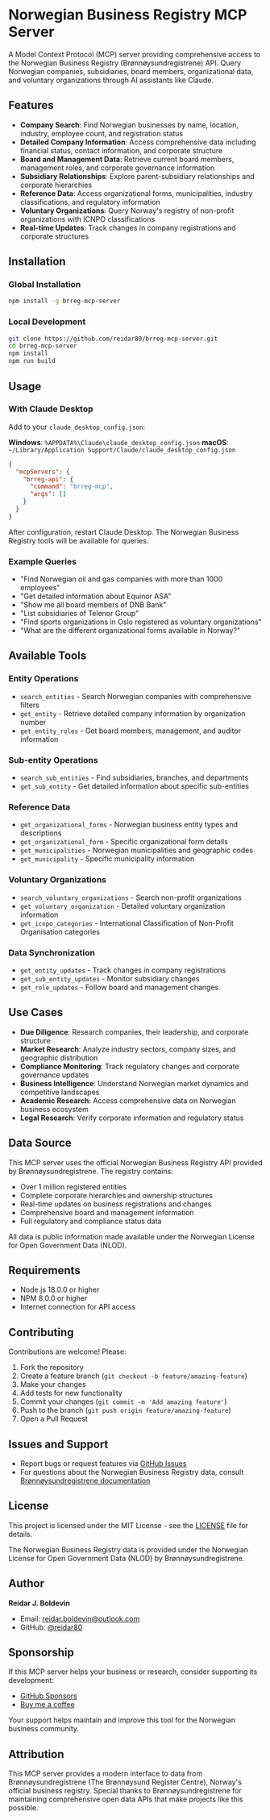 # Norwegian Business Registry MCP Server

A Model Context Protocol (MCP) server providing comprehensive access to the Norwegian Business Registry (Brønnøysundregistrene) API. Query Norwegian companies, subsidiaries, board members, organizational data, and voluntary organizations through AI assistants like Claude.

## Features

- **Company Search**: Find Norwegian businesses by name, location, industry, employee count, and registration status
- **Detailed Company Information**: Access comprehensive data including financial status, contact information, and corporate structure
- **Board and Management Data**: Retrieve current board members, management roles, and corporate governance information
- **Subsidiary Relationships**: Explore parent-subsidiary relationships and corporate hierarchies
- **Reference Data**: Access organizational forms, municipalities, industry classifications, and regulatory information
- **Voluntary Organizations**: Query Norway's registry of non-profit organizations with ICNPO classifications
- **Real-time Updates**: Track changes in company registrations and corporate structures

## Installation

### Global Installation
```bash
npm install -g brreg-mcp-server
```

### Local Development
```bash
git clone https://github.com/reidar80/brreg-mcp-server.git
cd brreg-mcp-server
npm install
npm run build
```

## Usage

### With Claude Desktop

Add to your `claude_desktop_config.json`:

**Windows**: `%APPDATA%\Claude\claude_desktop_config.json`
**macOS**: `~/Library/Application Support/Claude/claude_desktop_config.json`

```json
{
  "mcpServers": {
    "brreg-api": {
      "command": "brreg-mcp",
      "args": []
    }
  }
}
```

After configuration, restart Claude Desktop. The Norwegian Business Registry tools will be available for queries.

### Example Queries

- "Find Norwegian oil and gas companies with more than 1000 employees"
- "Get detailed information about Equinor ASA"
- "Show me all board members of DNB Bank"
- "List subsidiaries of Telenor Group"
- "Find sports organizations in Oslo registered as voluntary organizations"
- "What are the different organizational forms available in Norway?"

## Available Tools

### Entity Operations
- `search_entities` - Search Norwegian companies with comprehensive filters
- `get_entity` - Retrieve detailed company information by organization number
- `get_entity_roles` - Get board members, management, and auditor information

### Sub-entity Operations  
- `search_sub_entities` - Find subsidiaries, branches, and departments
- `get_sub_entity` - Get detailed information about specific sub-entities

### Reference Data
- `get_organizational_forms` - Norwegian business entity types and descriptions
- `get_organizational_form` - Specific organizational form details
- `get_municipalities` - Norwegian municipalities and geographic codes
- `get_municipality` - Specific municipality information

### Voluntary Organizations
- `search_voluntary_organizations` - Search non-profit organizations
- `get_voluntary_organization` - Detailed voluntary organization information
- `get_icnpo_categories` - International Classification of Non-Profit Organisation categories

### Data Synchronization
- `get_entity_updates` - Track changes in company registrations
- `get_sub_entity_updates` - Monitor subsidiary changes
- `get_role_updates` - Follow board and management changes

## Use Cases

- **Due Diligence**: Research companies, their leadership, and corporate structure
- **Market Research**: Analyze industry sectors, company sizes, and geographic distribution
- **Compliance Monitoring**: Track regulatory changes and corporate governance updates
- **Business Intelligence**: Understand Norwegian market dynamics and competitive landscapes
- **Academic Research**: Access comprehensive data on Norwegian business ecosystem
- **Legal Research**: Verify corporate information and regulatory status

## Data Source

This MCP server uses the official Norwegian Business Registry API provided by Brønnøysundregistrene. The registry contains:

- Over 1 million registered entities
- Complete corporate hierarchies and ownership structures
- Real-time updates on business registrations and changes
- Comprehensive board and management information
- Full regulatory and compliance status data

All data is public information made available under the Norwegian License for Open Government Data (NLOD).

## Requirements

- Node.js 18.0.0 or higher
- NPM 8.0.0 or higher
- Internet connection for API access

## Contributing

Contributions are welcome! Please:

1. Fork the repository
2. Create a feature branch (`git checkout -b feature/amazing-feature`)
3. Make your changes
4. Add tests for new functionality
5. Commit your changes (`git commit -m 'Add amazing feature'`)
6. Push to the branch (`git push origin feature/amazing-feature`)
7. Open a Pull Request

## Issues and Support

- Report bugs or request features via [GitHub Issues](https://github.com/reidar80/brreg-mcp-server/issues)
- For questions about the Norwegian Business Registry data, consult [Brønnøysundregistrene documentation](https://www.brreg.no/)

## License

This project is licensed under the MIT License - see the [LICENSE](LICENSE) file for details.

The Norwegian Business Registry data is provided under the Norwegian License for Open Government Data (NLOD) by Brønnøysundregistrene.

## Author

**Reidar J. Boldevin**
- Email: reidar.boldevin@outlook.com
- GitHub: [@reidar80](https://github.com/reidar80)

## Sponsorship

If this MCP server helps your business or research, consider supporting its development:

- [GitHub Sponsors](https://github.com/sponsors/reidar80)
- [Buy me a coffee](https://buymeacoffee.com/reidar80)

Your support helps maintain and improve this tool for the Norwegian business community.

## Attribution

This MCP server provides a modern interface to data from Brønnøysundregistrene (The Brønnøysund Register Centre), Norway's official business registry. Special thanks to Brønnøysundregistrene for maintaining comprehensive open data APIs that make projects like this possible.